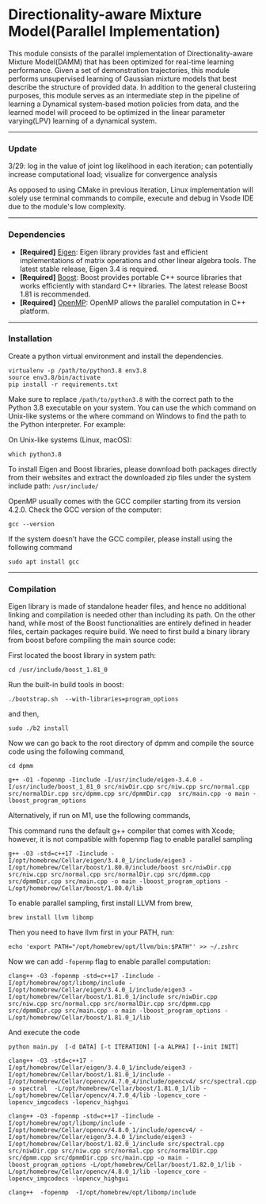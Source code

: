 # Directionality-aware Mixture Model(Parallel Implementation)

This module consists of the parallel implementation of Directionality-aware Mixture Model(DAMM) that has been optimized for real-time learning performance. Given a set of demonstration trajectories, this module performs unsupervised learning of Gaussian mixture models that best describe the structure of provided data. In addition to the general clustering purposes, this module serves as an intermediate step in the pipeline of learning a Dynamical system-based motion policies from data, and the learned model will proceed to be optimized in the linear parameter varying(LPV) learning of a dynamical system.

--- 

### Update

3/29: log in the value of joint log likelihood in each iteration; can potentially increase computational load; visualize for convergence analysis


As opposed to using CMake in previous iteration, Linux implementation will solely use terminal commands to compile, execute and debug in Vsode IDE due to the module's low complexity.


---

### Dependencies
- **[Required]** [Eigen](https://eigen.tuxfamily.org/index.php?title=Main_Page): Eigen library provides fast and efficient implementations of matrix operations and other linear algebra tools. The latest stable release, Eigen 3.4 is required.
- **[Required]** [Boost](https://www.boost.org/): Boost provides portable C++ source libraries that works efficiently with standard C++ libraries. The latest release Boost 1.81 is recommended.
- **[Required]** [OpenMP](https://www.openmp.org/): OpenMP allows the parallel computation in C++ platform.

---

### Installation

Create a python virtual environment and install the dependencies.

```
virtualenv -p /path/to/python3.8 env3.8
source env3.8/bin/activate
pip install -r requirements.txt
```

Make sure to replace `/path/to/python3.8` with the correct path to the Python 3.8 executable on your system. You can use the which command on Unix-like systems or the where command on Windows to find the path to the Python interpreter. For example:

On Unix-like systems (Linux, macOS):

```
which python3.8
```

To install Eigen and Boost libraries, please download both packages directly from their websites and extract the downloaded zip files under the system include path: `/usr/include/`

OpenMP usually comes with the GCC compiler starting from its version 4.2.0. Check the GCC version of the computer:

```gcc --version```

If the system doesn’t have the GCC compiler, please install using the following command


```sudo apt install gcc```

---

### Compilation

Eigen library is made of standalone header files, and hence no additional linking and compilation is needed other than including its path. On the other hand, while most of the Boost functionalities are entirely defined in header files, certain packages require build. We need to first build a binary library from boost before compiling the main source code:

First located the boost library in system path:

```cd /usr/include/boost_1.81_0```

Run the built-in build tools in boost:

```./bootstrap.sh  --with-libraries=program_options```

and then,

```sudo ./b2 install ```

<!-- The built shared library is a dynamic library. Hence, we need to add the environmental variables that allow the source code to locate the library at run time:

```LD_LIBRARY_PATH=/usr/include/boost_1_81_0/stage/lib```

```export $LD_LIBRARY_PATH``` -->

Now we can go back to the root directory of dpmm and compile the source code using the following command,

```cd dpmm```

```g++ -O1 -fopenmp -Iinclude -I/usr/include/eigen-3.4.0 -I/usr/include/boost_1_81_0 src/niwDir.cpp src/niw.cpp src/normal.cpp src/normalDir.cpp src/dpmm.cpp src/dpmmDir.cpp  src/main.cpp -o main -lboost_program_options```

Alternatively, if run on M1, use the following commands,

This command runs the default g++ compiler that comes with Xcode; however, it is not compatible with fopenmp flag to enable parallel sampling

```g++ -O3 -std=c++17 -Iinclude -I/opt/homebrew/Cellar/eigen/3.4.0_1/include/eigen3 -I/opt/homebrew/Cellar/boost/1.80.0/include/boost src/niwDir.cpp src/niw.cpp src/normal.cpp src/normalDir.cpp src/dpmm.cpp src/dpmmDir.cpp src/main.cpp -o main -lboost_program_options -L/opt/homebrew/Cellar/boost/1.80.0/lib```

To enable parallel sampling, first install LLVM from brew,

```brew install llvm libomp```

Then you need to have llvm first in your PATH, run:

```echo 'export PATH="/opt/homebrew/opt/llvm/bin:$PATH"' >> ~/.zshrc```

Now we can add ```-fopenmp``` flag to enable parallel computation:

```clang++ -O3 -fopenmp -std=c++17 -Iinclude -I/opt/homebrew/opt/libomp/include -I/opt/homebrew/Cellar/eigen/3.4.0_1/include/eigen3 -I/opt/homebrew/Cellar/boost/1.81.0_1/include src/niwDir.cpp src/niw.cpp src/normal.cpp src/normalDir.cpp src/dpmm.cpp src/dpmmDir.cpp src/main.cpp -o main -lboost_program_options -L/opt/homebrew/Cellar/boost/1.81.0_1/lib```


And execute the code 

```python main.py  [-d DATA] [-t ITERATION] [-a ALPHA] [--init INIT]```

<!-- 
GCC can search for package under system directory, but both packages have unconventional names with version information, we need to specify the include path for GCC to search using the -I flag 

Eigen library is completely header-based; hence no separate compilation is needed and can be directly referenced and used once the include path is specified.

On the other hand, boost library; while most of its functionalities are defined in header files, some packages do require separate compilation and linking; e.g., boost::program_options.

Use the built-in build system from the boost:
./bootstrap.sh --help
Also, consider using the --show-libraries and --with-libraries=library-name-list options to limit the long wait you'll experience if you build everything. 
./b2 install 

The binary library, if not specified, by default will be installed under the directory usr/include/boost_1_81_0/stage/lib. Make sure then use the -L flag to specifiy the library path and use the -l flag to search for the specific library in the path -->


```clang++ -O3 -std=c++17 -I/opt/homebrew/Cellar/eigen/3.4.0_1/include/eigen3 -I/opt/homebrew/Cellar/boost/1.81.0_1/include -I/opt/homebrew/Cellar/opencv/4.7.0_4/include/opencv4/ src/spectral.cpp -o spectral  -L/opt/homebrew/Cellar/boost/1.81.0_1/lib -L/opt/homebrew/Cellar/opencv/4.7.0_4/lib -lopencv_core -lopencv_imgcodecs -lopencv_highgui```


```clang++ -O3 -fopenmp -std=c++17 -Iinclude -I/opt/homebrew/opt/libomp/include -I/opt/homebrew/Cellar/opencv/4.8.0_1/include/opencv4/ -I/opt/homebrew/Cellar/eigen/3.4.0_1/include/eigen3 -I/opt/homebrew/Cellar/boost/1.82.0_1/include src/spectral.cpp src/niwDir.cpp src/niw.cpp src/normal.cpp src/normalDir.cpp src/dpmm.cpp src/dpmmDir.cpp src/main.cpp -o main -lboost_program_options -L/opt/homebrew/Cellar/boost/1.82.0_1/lib -L/opt/homebrew/Cellar/opencv/4.8.0_1/lib -lopencv_core -lopencv_imgcodecs -lopencv_highgui```


```clang++  -fopenmp  -I/opt/homebrew/opt/libomp/include    ```